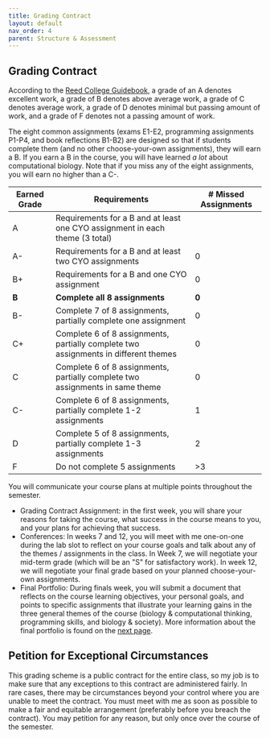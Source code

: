 ```yaml
---
title: Grading Contract
layout: default
nav_order: 4
parent: Structure & Assessment
---
```


## Grading Contract

According to the [Reed College Guidebook](https://www.reed.edu/guidebook/acad_pol/eval_student.html), a grade of an A denotes excellent work, a grade of B denotes above average work, a grade of C denotes average work, a grade of D denotes minimal but passing amount of work, and a grade of F denotes not a passing amount of work.

The eight common assignments (exams E1-E2, programming assignments P1-P4, and book reflections B1-B2) are designed so that if students complete them (and no other choose-your-own assignments), they will earn a B. If you earn a B in the course, you will have learned _a lot_ about computational biology. Note that if you miss any of the eight assignments, you will earn no higher than a C-.

| Earned Grade | Requirements | # Missed Assignments |
| --- | --- | --- |
| A | Requirements for a B and at least one CYO assignment in each theme (3 total) | |
| A- | Requirements for a B and at least two CYO assignments | 0 |
| B+ | Requirements for a B and one CYO assignment | 0 |
| **B** | **Complete all 8 assignments** | **0** |
| B- | Complete 7 of 8 assignments, partially complete one assignment | 0 |
| C+ | Complete 6 of 8 assignments, partially complete two assignments in different themes | 0 |
| C | Complete 6 of 8 assignments, partially complete two assignments in same theme | 0 |
| C- | Complete 6 of 8 assignments, partially complete 1-2 assignments | 1 |
| D | Complete 5 of 8 assignments, partially complete 1-3 assignments| 2 |
| F | Do not complete 5 assignments | >3 |

You will communicate your course plans at multiple points throughout the semester.

- Grading Contract Assignment: in the first week, you will share your reasons for taking the course, what success in the course means to you, and your plans for achieving that success.
- Conferences: In weeks 7 and 12, you will meet with me one-on-one during the lab slot to reflect on your course goals and talk about any of the themes / assignments in the class. In Week 7, we will negotiate your mid-term grade (which will be an "S" for satisfactory work). In week 12, we will negotiate your final grade based on your planned choose-your-own assignments.
- Final Portfolio: During finals week, you will submit a document that reflects on the course learning objectives, your personal goals, and points to specific assignments that illustrate your learning gains in the three general themes of the course (biology & computational thinking, programming skills, and biology & society). More information about the final portfolio is found on the [next page](portfolio.md).


## Petition for Exceptional Circumstances

This grading scheme is a public contract for the entire class, so my job is to make sure that any exceptions to this contract are administered fairly. In rare cases, there may be circumstances beyond your control where you are unable to meet the contract. You must meet with me as soon as possible to make a fair and equitable arrangement (preferably before you breach the contract). You may petition for any reason, but only once over the course of the semester.
